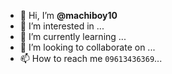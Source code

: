 - 👋 Hi, I’m **@machiboy10**
- 👀 I’m interested in ...
- 🌱 I’m currently learning ...
- 💞️ I’m looking to collaborate on ...
- 📫 How to reach me `09613436369`...

<!---
machiboy10/machiboy10 is a ✨ special ✨ repository because its `README.md` (this file) appears on your GitHub profile.
You can click the Preview link to take a look at your changes.
--->

